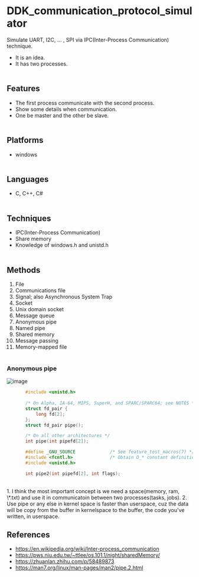 # DDK_communication_protocol_simulator
Simulate UART, I2C, ... , SPI via IPC(Inter-Process Communication) technique.
* It is an idea.
* It has two processes.
<br><br/>

## Features
* The first process communicate with the second process.
* Show some details when communication.
* One be master and the other be slave.
<br><br/>

## Platforms
* windows
<br><br/>

## Languages
* C, C++, C#
<br><br/>

## Techniques
* IPC(Inter-Process Communication)
* Share memory
* Knowledge of windows.h and unistd.h
<br><br/>

## Methods
1. File
2. Communications file
3. Signal; also Asynchronous System Trap
4. Socket
5. Unix domain socket
6. Message queue
7. Anonymous pipe
8. Named pipe
9. Shared memory
10. Message passing
11. Memory-mapped file
<br><br/>

### Anonymous pipe
![image](https://user-images.githubusercontent.com/67073582/122335449-e0830580-cf6d-11eb-82d1-d24c84095f44.png)

```c
       #include <unistd.h>
       
       /* On Alpha, IA-64, MIPS, SuperH, and SPARC/SPARC64; see NOTES */
       struct fd_pair {
           long fd[2];
       };
       struct fd_pair pipe();

       /* On all other architectures */
       int pipe(int pipefd[2]);

       #define _GNU_SOURCE             /* See feature_test_macros(7) */
       #include <fcntl.h>              /* Obtain O_* constant definitions */
       #include <unistd.h>

       int pipe2(int pipefd[2], int flags);
```
<br>
1. I think the most important concept is we need a space(memory, ram, \*.txt) and use it in communicatoin between two processes(tasks, jobs).
2. Use pipe or any else in kernel space is faster than userspace, cuz the data will be copy from the buffer in kernelspace to the buffer, the code you've written, in userspace. 


## References
* <https://en.wikipedia.org/wiki/Inter-process_communication>
* <https://pws.niu.edu.tw/~ttlee/os.101.1/night/sharedMemory/>
* https://zhuanlan.zhihu.com/p/58489873
* https://man7.org/linux/man-pages/man2/pipe.2.html
